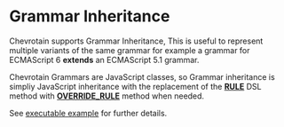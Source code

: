 # Grammar Inheritance

Chevrotain supports Grammar Inheritance, This is useful to represent multiple variants of the same grammar
for example a grammar for ECMAScript 6 **extends** an ECMAScript 5.1 grammar.

Chevrotain Grammars are JavaScript classes, so Grammar inheritance is simpliy JavaScript inheritance
with the replacement of the [**RULE**](https://sap.github.io/chevrotain/documentation/3_7_3/classes/parser.html#rule)
DSL method with [**OVERRIDE_RULE**](https://sap.github.io/chevrotain/documentation/3_7_3/classes/parser.html#override_rule) method when needed.

See [executable example](https://github.com/SAP/chevrotain/tree/master/examples/parser/inheritance)
for further details.
